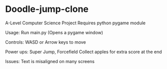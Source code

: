 # Doodle-jump-clone
A-Level Computer Science Project
Requires python pygame module

Usage:
Run main.py (Opens a pygame window)

Controls:
WASD or Arrow keys to move

Power ups:
Super Jump, Forcefield
Collect apples for extra score at the end

Issues:
Text is misaligned on many screens
